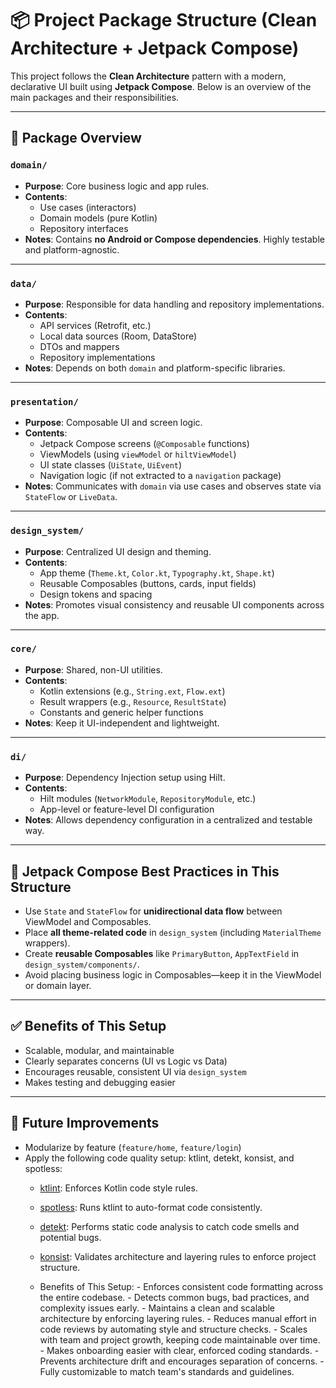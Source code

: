 # 📦 Project Package Structure (Clean Architecture + Jetpack Compose)

This project follows the **Clean Architecture** pattern with a modern, declarative UI built using **Jetpack Compose**. Below is an overview of the main packages and their responsibilities.

---

## 🧱 Package Overview

### `domain/`
- **Purpose**: Core business logic and app rules.
- **Contents**:
    - Use cases (interactors)
    - Domain models (pure Kotlin)
    - Repository interfaces
- **Notes**: Contains **no Android or Compose dependencies**. Highly testable and platform-agnostic.

---

### `data/`
- **Purpose**: Responsible for data handling and repository implementations.
- **Contents**:
    - API services (Retrofit, etc.)
    - Local data sources (Room, DataStore)
    - DTOs and mappers
    - Repository implementations
- **Notes**: Depends on both `domain` and platform-specific libraries.

---

### `presentation/`
- **Purpose**: Composable UI and screen logic.
- **Contents**:
    - Jetpack Compose screens (`@Composable` functions)
    - ViewModels (using `viewModel` or `hiltViewModel`)
    - UI state classes (`UiState`, `UiEvent`)
    - Navigation logic (if not extracted to a `navigation` package)
- **Notes**: Communicates with `domain` via use cases and observes state via `StateFlow` or `LiveData`.

---

### `design_system/`
- **Purpose**: Centralized UI design and theming.
- **Contents**:
    - App theme (`Theme.kt`, `Color.kt`, `Typography.kt`, `Shape.kt`)
    - Reusable Composables (buttons, cards, input fields)
    - Design tokens and spacing
- **Notes**: Promotes visual consistency and reusable UI components across the app.

---

### `core/`
- **Purpose**: Shared, non-UI utilities.
- **Contents**:
    - Kotlin extensions (e.g., `String.ext`, `Flow.ext`)
    - Result wrappers (e.g., `Resource`, `ResultState`)
    - Constants and generic helper functions
- **Notes**: Keep it UI-independent and lightweight.

---

### `di/`
- **Purpose**: Dependency Injection setup using Hilt.
- **Contents**:
    - Hilt modules (`NetworkModule`, `RepositoryModule`, etc.)
    - App-level or feature-level DI configuration
- **Notes**: Allows dependency configuration in a centralized and testable way.

---



## 🧩 Jetpack Compose Best Practices in This Structure

- Use `State` and `StateFlow` for **unidirectional data flow** between ViewModel and Composables.
- Place **all theme-related code** in `design_system` (including `MaterialTheme` wrappers).
- Create **reusable Composables** like `PrimaryButton`, `AppTextField` in `design_system/components/`.
- Avoid placing business logic in Composables—keep it in the ViewModel or domain layer.

---

## ✅ Benefits of This Setup

- Scalable, modular, and maintainable
- Clearly separates concerns (UI vs Logic vs Data)
- Encourages reusable, consistent UI via `design_system`
- Makes testing and debugging easier

---

## 🔄 Future Improvements

- Modularize by feature (`feature/home`, `feature/login`)
- Apply the following code quality setup: ktlint, detekt, konsist, and spotless:
    - [ktlint](https://github.com/pinterest/ktlint): Enforces Kotlin code style rules.
    - [spotless](https://github.com/diffplug/spotless): Runs ktlint to auto-format code consistently.
    - [detekt](https://github.com/detekt/detekt): Performs static code analysis to catch code smells and potential bugs.
    - [konsist](https://github.com/LemonAppDev/konsist): Validates architecture and layering rules to enforce project structure.

  - Benefits of This Setup:
        - Enforces consistent code formatting across the entire codebase.
        - Detects common bugs, bad practices, and complexity issues early.
        - Maintains a clean and scalable architecture by enforcing layering rules.
        - Reduces manual effort in code reviews by automating style and structure checks.
        - Scales with team and project growth, keeping code maintainable over time.
        - Makes onboarding easier with clear, enforced coding standards.
        - Prevents architecture drift and encourages separation of concerns.
        - Fully customizable to match team's standards and guidelines.


